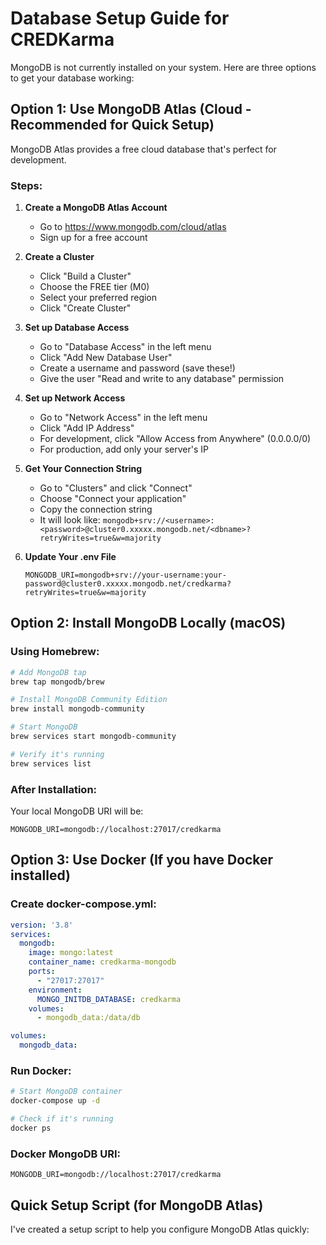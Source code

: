# Database Setup Guide for CREDKarma

MongoDB is not currently installed on your system. Here are three options to get your database working:

## Option 1: Use MongoDB Atlas (Cloud - Recommended for Quick Setup)

MongoDB Atlas provides a free cloud database that's perfect for development.

### Steps:
1. **Create a MongoDB Atlas Account**
   - Go to https://www.mongodb.com/cloud/atlas
   - Sign up for a free account

2. **Create a Cluster**
   - Click "Build a Cluster"
   - Choose the FREE tier (M0)
   - Select your preferred region
   - Click "Create Cluster"

3. **Set up Database Access**
   - Go to "Database Access" in the left menu
   - Click "Add New Database User"
   - Create a username and password (save these!)
   - Give the user "Read and write to any database" permission

4. **Set up Network Access**
   - Go to "Network Access" in the left menu
   - Click "Add IP Address"
   - For development, click "Allow Access from Anywhere" (0.0.0.0/0)
   - For production, add only your server's IP

5. **Get Your Connection String**
   - Go to "Clusters" and click "Connect"
   - Choose "Connect your application"
   - Copy the connection string
   - It will look like: `mongodb+srv://<username>:<password>@cluster0.xxxxx.mongodb.net/<dbname>?retryWrites=true&w=majority`

6. **Update Your .env File**
   ```
   MONGODB_URI=mongodb+srv://your-username:your-password@cluster0.xxxxx.mongodb.net/credkarma?retryWrites=true&w=majority
   ```

## Option 2: Install MongoDB Locally (macOS)

### Using Homebrew:
```bash
# Add MongoDB tap
brew tap mongodb/brew

# Install MongoDB Community Edition
brew install mongodb-community

# Start MongoDB
brew services start mongodb-community

# Verify it's running
brew services list
```

### After Installation:
Your local MongoDB URI will be:
```
MONGODB_URI=mongodb://localhost:27017/credkarma
```

## Option 3: Use Docker (If you have Docker installed)

### Create docker-compose.yml:
```yaml
version: '3.8'
services:
  mongodb:
    image: mongo:latest
    container_name: credkarma-mongodb
    ports:
      - "27017:27017"
    environment:
      MONGO_INITDB_DATABASE: credkarma
    volumes:
      - mongodb_data:/data/db

volumes:
  mongodb_data:
```

### Run Docker:
```bash
# Start MongoDB container
docker-compose up -d

# Check if it's running
docker ps
```

### Docker MongoDB URI:
```
MONGODB_URI=mongodb://localhost:27017/credkarma
```

## Quick Setup Script (for MongoDB Atlas)

I've created a setup script to help you configure MongoDB Atlas quickly: